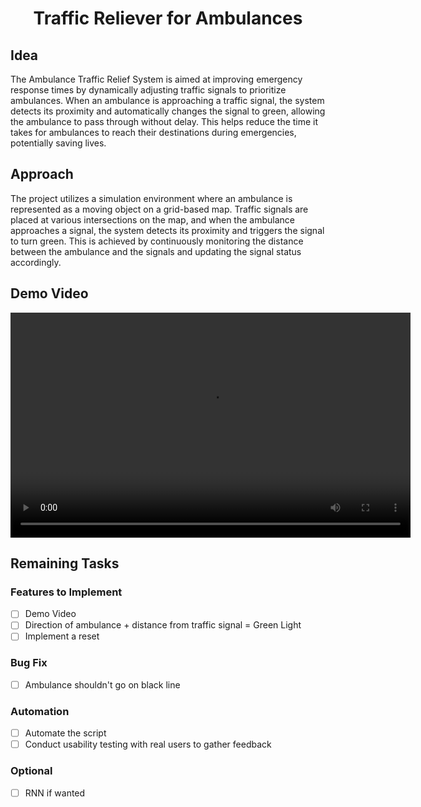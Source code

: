 # <p align="center"> Traffic Reliever for Ambulances <p>

## Idea

The Ambulance Traffic Relief System is aimed at improving emergency response times by dynamically adjusting traffic signals to prioritize ambulances. When an ambulance is approaching a traffic signal, the system detects its proximity and automatically changes the signal to green, allowing the ambulance to pass through without delay. This helps reduce the time it takes for ambulances to reach their destinations during emergencies, potentially saving lives.

## Approach

The project utilizes a simulation environment where an ambulance is represented as a moving object on a grid-based map. Traffic signals are placed at various intersections on the map, and when the ambulance approaches a signal, the system detects its proximity and triggers the signal to turn green. This is achieved by continuously monitoring the distance between the ambulance and the signals and updating the signal status accordingly.

## Demo Video

<video width="640" height="360" controls>
  <source src="demo_video.mp4" type="video/x-matroska">
  Your browser does not support the video tag.
</video>

## Remaining Tasks

### Features to Implement
- [ ] Demo Video 
- [ ] Direction of ambulance + distance from traffic signal = Green Light 
- [ ] Implement a reset

### Bug Fix
- [ ] Ambulance shouldn't go on black line

### Automation
- [ ] Automate the script 
- [ ] Conduct usability testing with real users to gather feedback

### Optional 

- [ ] RNN if wanted

